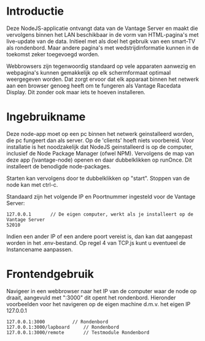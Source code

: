 # Introductie
Deze NodeJS-applicatie ontvangt data van de Vantage Server en maakt die vervolgens binnen het LAN beschikbaar in de vorm van HTML-pagina's met live-update van de data. Initieel met als doel het gebruik van een smart-TV als rondenbord. Maar andere pagina's met wedstrijdinformatie kunnen in de toekomst zeker toegevoegd worden.

Webbrowsers zijn tegenwoordig standaard op vele apparaten aanwezig en webpagina's kunnen gemakkelijk op elk schermformaat optimaal weergegeven worden. Dat zorgt ervoor dat elk apparaat binnen het netwerk aan een browser genoeg heeft om te fungeren als Vantage Racedata Display. Dit zonder ook maar iets te hoeven installeren.

# Ingebruikname
Deze node-app moet op een pc binnen het netwerk geinstalleerd worden, die pc fungeert dan als server. Op de 'clients' hoeft niets voorbereid. Voor installatie is het noodzakelijk dat NodeJS geinstalleerd is op de computer, inclusief de Node Package Manager (ofwel NPM). Vervolgens de map van deze app (\vantage-node) openen en daar dubbelklikken op runOnce. Dit installeert de benodigde node-packages.

Starten kan vervolgens door te dubbelklikken op "start". Stoppen van de node kan met ctrl-c.

Standaard zijn het volgende IP en Poortnummer ingesteld voor de Vantage Server:

	127.0.0.1		// De eigen computer, werkt als je installeert op de Vantage Server
	52010
	
Indien een ander IP of een andere poort vereist is, dan kan dat aangepast worden in het .env-bestand. Op regel 4 van TCP.js kunt u eventueel de Instancename aanpassen.

# Frontendgebruik
Navigeer in een webbrowser naar het IP van de computer waar de node op draait, aangevuld met ":3000" dit opent het rondenbord. Hieronder voorbeelden voor het navigeren op de eigen machine d.m.v. het eigen IP 127.0.0.1

	127.0.0.1:3000			// Rondenbord
	127.0.0.1:3000/lapboard		// Rondenbord
	127.0.0.1:3000/remote		// Testmodule Rondenbord
